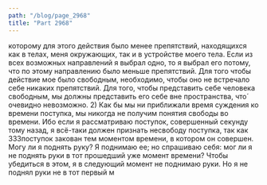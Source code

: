 ```yaml
---
path: "/blog/page_2968"
title: "Part 2968"
---
```


которому для этого действия было менее препятствий, находящихся как в телах, меня окружающих, так и в устройстве моего тела. Если из всех возможных направлений я выбрал одно, то я выбрал его потому, что по этому направлению было меньше препятствий. Для того чтобы действие мое было свободным, необходимо, чтобы оно не встречало себе никаких препятствий. Для того, чтобы представить себе человека свободным, мы должны представить его себе вне пространства, что́ очевидно невозможно.
2) Как бы мы ни приближали время суждения ко времени поступка, мы никогда не получим понятия свободы во времени. Ибо если я рассматриваю поступок, совершенный секунду тому назад, я всё-таки должен признать несвободу поступка, так как 333поступок закован тем моментом времени, в котором он совершен. Могу ли я поднять руку? Я поднимаю ее; но спрашиваю себя: мог ли я не поднять руки в тот прошедший уже момент времени? Чтобы убедиться в этом, я в следующий момент не поднимаю руки. Но я не поднял руки не в тот первый м

